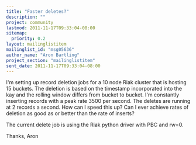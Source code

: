```yaml
---
title: "Faster deletes?"
description: ""
project: community
lastmod: 2011-11-17T09:33:04-08:00
sitemap:
  priority: 0.2
layout: mailinglistitem
mailinglist_id: "msg05636"
author_name: "Aron Bartling"
project_section: "mailinglistitem"
sent_date: 2011-11-17T09:33:04-08:00
---
```



I'm setting up record deletion jobs for a 10 node Riak cluster that is hosting 
15 buckets. The deletion is based on the timestamp incorporated into the kay 
and the rolling window differs from bucket to bucket. I'm constantly inserting 
records with a peak rate 3500 per second. The deletes are running at 2 records 
a second. How can I speed this up? Can I ever achieve rates of deletion as good 
as or better than the rate of inserts?

The current delete job is using the Riak python driver with PBC and rw=0.

Thanks,
Aron
